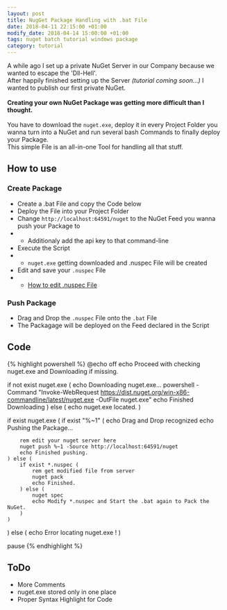 ```yaml
---
layout: post
title: NugGet Package Handling with .bat File
date: 2018-04-11 22:15:00 +01:00
modify_date: 2018-04-14 15:00:00 +01:00
tags: nuget batch tutorial windows package
category: tutorial
---
```


A while ago I set up a private NuGet Server in our Company because we wanted to escape the 'Dll-Hell'.<br />
After happily finished setting up the Server _(tutorial coming soon...)_ I wanted to publish our first private NuGet.<br /><br />
__Creating your own NuGet Package was getting more difficult than I thought.__<!--more--><br /><br />
You have to download the `nuget.exe`, deploy it in every Project Folder you wanna turn into a NuGet and run several bash Commands to finally deploy your Package.<br />
This simple File is an all-in-one Tool for handling all that stuff.
## How to use
### Create Package
- Create a .bat File and copy the Code below
- Deploy the File into your Project Folder
- Change `http://localhost:64591/nuget` to the NuGet Feed you wanna push your Package to
- - Additionaly add the api key to that command-line
- Execute the Script 
- - `nuget.exe` getting downloaded and .nuspec File will be created
- Edit and save your `.nuspec` File
- - [How to edit .nuspec File](https://docs.microsoft.com/de-de/nuget/create-packages/creating-a-package#the-role-and-structure-of-the-nuspec-file)

### Push Package
- Drag and Drop the `.nuspec` File onto the `.bat` File
- The Packagage will be deployed on the Feed declared in the Script

## Code
{% highlight powershell %}
@echo off
echo Proceed with checking nuget.exe and Downloading if missing.

if not exist nuget.exe (
    echo Downloading nuget.exe...
    powershell -Command "Invoke-WebRequest https://dist.nuget.org/win-x86-commandline/latest/nuget.exe -OutFile nuget.exe"
    echo Finished Downloading
) else (
    echo nuget.exe located.
)

if exist nuget.exe (
    if exist "%~1" (
        echo Drag and Drop recognized
        echo Pushing the Package...

        rem edit your nuget server here
        nuget push %~1 -Source http://localhost:64591/nuget
        echo Finished pushing.
    ) else (
        if exist *.nuspec (
            rem get modified file from server
            nuget pack
            echo Finished.
        ) else (
            nuget spec
            echo Modify *.nuspec and Start the .bat again to Pack the NuGet.
        )
    )
) else (
    echo Error locating nuget.exe !
)

pause
{% endhighlight %}

## ToDo
- More Comments
- nuget.exe stored only in one place
- Proper Syntax Highlight for Code

